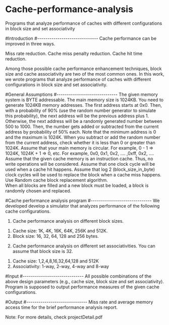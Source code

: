 # Cache-performance-analysis
Programs that analyze performance of caches with different configurations in block size and set associativity



#Introduction
#------------------------------
Cache performance can be improved in three ways.

Miss rate reduction.
Cache miss penalty reduction.
Cache hit time reduction.

Among those possible cache performance enhancement techniques, block size and cache associativity are two of the most common ones.
In this work, we wrote programs that analyze performance of caches with different configurations in block size and set associativity.


#General Assumptions
#------------------------------
The given memory system is BYTE addressable.
The main memory size is 1024KB.
You need to generate 1024KB memory addresses.
The first address starts at 0x0.
Then, with a probability of 90% (use the random number generator to simulate this probability), the next address will be the previous address plus 1. Otherwise, the next address will be a randomly generated number between 500 to 1000. Then, the number gets added or subtracted from the current address by probability of 50% each. Note that the minimum address is 0 and the maximum is
1024K. When you subtract or add the random number from the current address, check whether it is less than 0 or greater than 1024K. Assume that your main memory is circular.
For example, 0 - 1 => 1024K, 1024K + 1 => 0, etc.
For example, 0x0, 0x1, 0x2, .... ,0xff, 0x2, ....
Assume that the given cache memory is an instruction cache. Thus, no write operations will be considered.
Assume that one clock cycle will be used when a cache hit happens.
Assume that log 2 (block_size_in_byte) clock cycles will be used to replace the block when a cache miss happens.
Use Random cache block replacement algorithm.  
When all blocks are filled and a new block must be loaded, a block is randomly chosen and replaced.


#Cache performance analysis program
#------------------------------
We developed develop a simulator that analyzes performance of the following cache configurations.

1)  Cache performance analysis on different block sizes.
1. Cache size: 1K, 4K, 16K, 64K, 256K and 512K.
2. Block size: 16, 32, 64, 128 and 256 bytes.

2) Cache performance analysis on different set associativities. 
You can assume that block size is 32.
1. Cache size: 1,2,4,8,16,32,64,128 and 512K
2. Associativity: 1-way, 2-way, 4-way and 8-way

#Input
#------------------------------
All possible combinations of the above design parameters
(e.g., cache size, block size and set associativity). 
Program is supposed to output performance measures of the given cache configurations.

#Output
#------------------------------
Miss rate and average memory access time for the brief performance analysis report.

Note: For more details, check projectDetail.pdf

